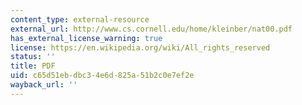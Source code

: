 ```yaml
---
content_type: external-resource
external_url: http://www.cs.cornell.edu/home/kleinber/nat00.pdf
has_external_license_warning: true
license: https://en.wikipedia.org/wiki/All_rights_reserved
status: ''
title: PDF
uid: c65d51eb-dbc3-4e6d-825a-51b2c0e7ef2e
wayback_url: ''
---
```

